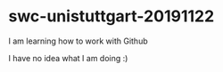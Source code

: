 # swc-unistuttgart-20191122
I am learning how to work with Github


I have no idea what I am doing :)
